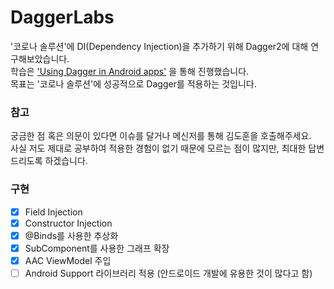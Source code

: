 # DaggerLabs
'코로나 솔루션'에 DI(Dependency Injection)을 추가하기 위해 Dagger2에 대해 연구해보았습니다.  
학습은 ['Using Dagger in Android apps'](https://developer.android.com/training/dependency-injection/dagger-android) 을 통해 진행했습니다.  
목표는 '코로나 솔루션'에 성공적으로 Dagger를 적용하는 것입니다.  

### 참고
궁금한 점 혹은 의문이 있다면 이슈를 달거나 메신저를 통해 김도훈을 호출해주세요.  
사실 저도 제대로 공부하여 적용한 경험이 없기 때문에 모르는 점이 많지만, 최대한 답변드리도록 하겠습니다.  

### 구현
- [X] Field Injection
- [X] Constructor Injection
- [X] @Binds를 사용한 추상화
- [X] SubComponent를 사용한 그래프 확장
- [X] AAC ViewModel 주입
- [ ] Android Support 라이브러리 적용 (안드로이드 개발에 유용한 것이 많다고 함)
